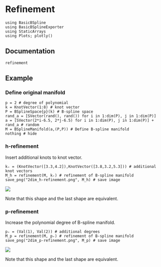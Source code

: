 # Refinement

```@setup math
using BasicBSpline
using BasicBSplineExporter
using StaticArrays
using Plots; plotly()
```

## Documentation

```@docs
refinement
```

## Example
### Define original manifold

```@example math
p = 2 # degree of polynomial
k = KnotVector(1:8) # knot vector
P = BSplineSpace{p}(k) # B-spline space
rand_a = [SVector(rand(), rand()) for i in 1:dim(P), j in 1:dim(P)]
a = [SVector(2*i-6.5, 2*j-6.5) for i in 1:dim(P), j in 1:dim(P)] + rand_a # random 
M = BSplineManifold(a,(P,P)) # Define B-spline manifold
nothing # hide
```

### h-refinement
Insert additional knots to knot vector.

```@repl math
k₊ = (KnotVector([3.3,4.2]),KnotVector([3.8,3.2,5.3])) # additional knot vectors
M_h = refinement(M, k₊) # refinement of B-spline manifold
save_png("2dim_h-refinement.png", M_h) # save image
```
![](2dim_h-refinement.png)

Note that this shape and the last shape are equivalent.


### p-refinement
Increase the polynomial degree of B-spline manifold.

```@repl math
p₊ = (Val(1), Val(2)) # additional degrees
M_p = refinement(M, p₊) # refinement of B-spline manifold
save_png("2dim_p-refinement.png", M_p) # save image
```
![](2dim_p-refinement.png)

Note that this shape and the last shape are equivalent.

